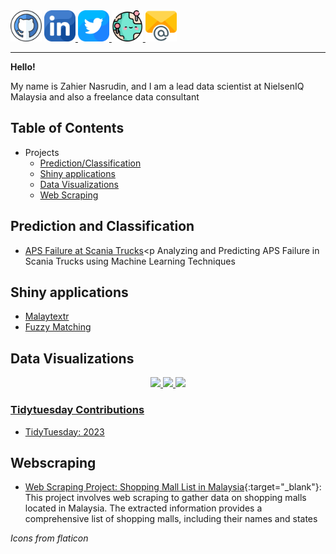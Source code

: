 <div
  <a href="https://github.com/zahiernasrudin" target="_blank"> 
  <img src="img/github.png" style="width: 50px; height: auto;"/> 
  </a> 
  
  <a href="https://www.linkedin.com/in/zahiernasrudin/" target="_blank"> 
  <img src="img/linkedin.png" style="width: 50px; height: auto;"/> 
  </a> 
  
  <a href="https://twitter.com/ZahierNasrudin" target="_blank"> 
  <img src="img/twitter.png" style="width: 50px; height: auto;"/> 
  </a> 
  
  <a href="https://zahier-nasrudin.netlify.app/" target="_blank"> 
  <img src="img/web.png" style="width: 50px; height: auto;"/> 
  </a> 
  
  <a href="mailto: zahiernasrudin@gmail.com" target="_blank"> 
  <img src="img/email.png" alt="GitHub Badge" style="width: 50px; height: auto;"/>
  
  </a>
  
</div>

------------------------------------------------------------------------

**Hello!**

My name is Zahier Nasrudin, and I am a lead data scientist at NielsenIQ Malaysia and also a freelance data consultant

## Table of Contents

- Projects
  - [Prediction/Classification](#prediction-and-classification)
  - [Shiny applications](#shiny-applications)
  - [Data Visualizations](#data-visualizations)
  - [Web Scraping](#webscraping)


## Prediction and Classification
- <a href="https://zahier-nasrudin.netlify.app/posts/2023-01-15-downsampling-aps-truck/downsampling-aps" target="_blank">APS Failure at Scania Trucks</a><p Analyzing and Predicting APS Failure in Scania Trucks using Machine Learning Techniques </p>


## Shiny applications


- <a href="https://zahier-nasrudin.netlify.app/posts/2022-12-06-shiny-app-malaytextr/shiny-app-malaytextr" target="_blank">Malaytextr</a>
- <a href="https://zahier-nasrudin.netlify.app/posts/2022-11-30-shiny-app-fuzzy-matching/shiny-fuzzy" target="_blank">Fuzzy Matching</a>




## Data Visualizations

<p align= "center">
  <a href="https://zahier-nasrudin.netlify.app/data-visualization"> 
  <img src= "https://zahier-nasrudin.netlify.app/image/visualization/minute-played.jpeg" width="35%" /> 
  
  <a href="https://zahier-nasrudin.netlify.app/data-visualization"> 
  <img src="https://zahier-nasrudin.netlify.app/image/visualization/xg_per_minute_world_cup.jpeg" width="35%" /> 
  
  </a>
  
  <a href="https://zahier-nasrudin.netlify.app/data-visualization"> 
  <img src= "https://zahier-nasrudin.netlify.app/image/visualization/map-median-salary-malaysia.jpeg" width="35%" /> 
  

### Tidytuesday Contributions

- [TidyTuesday: 2023](https://github.com/zahiernasrudin/tidytuesday/tree/main/2023)


## Webscraping
- [Web Scraping Project: Shopping Mall List in Malaysia](https://github.com/zahiernasrudin/webscrape/blob/main/01_webscrape_shopping_mall.qmd){:target="_blank"}: This project involves web scraping to gather data on shopping malls located in Malaysia. The extracted information provides a comprehensive list of shopping malls, including their names and states



*Icons from flaticon*
